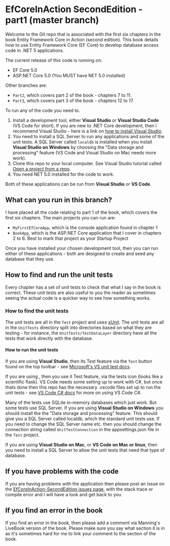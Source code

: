 # EfCoreInAction SecondEdition - part1 (master branch)

Welcome to the Git repo that is associated with the first six chapters in the book Entity Framework Core in Action (second edition). This book details how to use Entity Framework Core (EF Core) to develop database access code in .NET 5 applications.

The current release of this code is running on:

* EF Core 5.0
* ASP.NET Core 5.0 (You MUST have NET 5.0 installed)

Other branches are:

* `Part2`, which covers part 2 of the book - chapters 7 to 11.
* `Part3`, which covers part 3 of the book - chapters 12 to 17.

To run any of the code you need to.

1. Install a development tool, either **Visual Studio** or **Visual Studio Code** (VS Code for short). If you are new to .NET Core development, then I recommend Visual Studio - here is a link on [how to install Visual Studio](http://mng.bz/2x0T).
2. You need to install a SQL Server to run any applications and some of the unit tests. A SQL Server called `localdb` is installed when you install **Visual Studio on Windows** by choosing the "Data storage and processing" feature (VS Code and Visual Studio on Mac needs more work).
3. Clone this repo to your local computer. See Visual Studio tutorial called [Open a project from a repo](https://docs.microsoft.com/en-us/visualstudio/get-started/tutorial-open-project-from-repo).
4. You need NET 5.0 installed for the code to work.

Both of these applications can be run from **Visual Studio** or **VS Code**.

## What can you run in this branch?

I have placed all the code relating to part 1 of the book, which covers the first six chapters. The main projects you can run are:

* `MyFirstEfCoreApp`, which is the console application found in chapter 1
* `BookApp`, which is the ASP.NET Core application that I cover in chapters 2 to 6. Best to mark that project as your Startup Project

Once you have installed your chosen development tool, then you can run either of these applications - both are designed to create and seed any database that they use.

## How to find and run the unit tests

Every chapter has a set of unit tests to check that what I say in the book is correct. These unit tests are also useful to you the reader as sometimes seeing the actual code is a quicker way to see how something works.

### How to find the unit tests

The unit tests are all in the `Test` project and uses [xUnit](https://xunit.net/). The unit tests are all in the `UnitTests` directory split into directories based on what they are testing - for instance, the `UnitTests/TestDataLayer` directory have all the tests that work directly with the database.

#### How to run the unit tests

If you are using **Visual Studio**, then its Test feature via the `Test` button found on the top toolbar - see [Microsoft's VS unit test docs](https://docs.microsoft.com/en-us/visualstudio/test/unit-test-your-code).

If you are using , then you use it Test feature, via the tests icon (looks like a scientific flask). VS Code needs some setting up to work with C#, but once thats done then this repo has the necessary .vscode files set up to run the unit tests - see [VS Code C# docs](https://code.visualstudio.com/docs/languages/csharp) for more on using VS Code C#.

Many of the tests use SQLite in-memory databases which just work. But some tests use SQL Server. If you are using **Visual Studio on Windows** you should install the  the  "Data storage and processing" feature. This should give you a SQL Server called localdb, which the standard unit tests use. If you need to change the SQL Server name etc. then you should change the connection string called `UnitTestConnection` in the appsettings.json file in the `Test` project.

If you are using **Visual Studio on Mac**, or **VS Code on Mac or linux**, then you need to install a SQL Server to allow the unit tests that need that type of database.

## If you have problems with the code

If you are having problems with the application then please post an issue on the [EfCoreInAction-SecondEdition issues page](https://github.com/JonPSmith/EfCoreinAction-SecondEdition/issues), with the stack trace or compile error and I will have a look and get back to you.

## If you find an error in the book

If you find an error in the book, then please add a comment via Manning's LiveBook version of the book. Please make sure you say what section it is in as it's sometimes hard for me to link your comment to the section of the book.


 
